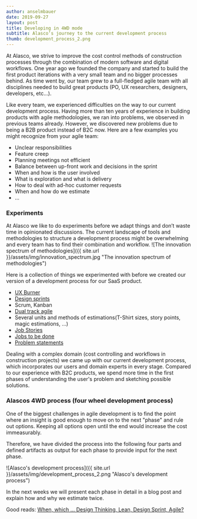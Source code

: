 ```yaml
---
author: anselmbauer
date: 2019-09-27
layout: post
title: Developing in 4WD mode
subtitle: Alasco’s journey to the current development process
thumb: development_process_2.png
---
```

At Alasco, we strive to improve the cost control methods of construction processes through the combination of modern software and digital workflows. 
One year ago we founded the company and started to build the first product iterations with a very small team and no bigger processes behind. As time went by, our team grew to a full-fledged agile team with all disciplines needed to build great products (PO, UX researchers, designers, developers, etc…). 

Like every team, we experienced difficulties on the way to our current development process. Having more than ten years of experience in building products with agile methodologies, we ran into problems, we observed in previous teams already. However, we discovered new problems due to being a B2B product instead of B2C now. 
Here are a few examples you might recognize from your agile team:

- Unclear responsibilities
- Feature creep
- Planning meetings not efficient
- Balance between up-front work and decisions in the sprint
- When and how is the user involved
- What is exploration and what is delivery
- How to deal with ad-hoc customer requests
- When and how do we estimate 
- ...

### Experiments
At Alasco we like to do experiments before we adapt things and don’t waste time in opinionated discussions. The current landscape of tools and methodologies to structure a development process might be overwhelming and every team has to find their combination and workflow. 
![The innovation spectrum of methodologies]({{ site.url }}/assets/img/innovation_spectrum.jpg "The innovation spectrum of methodologies")


Here is a collection of things we experimented with before we created our version of a development process for our SaaS product. 
- [UX Burner](https://medium.com/ux-burner)
- [Design sprints](https://www.gv.com/sprint/)
- Scrum, Kanban
- [Dual track agile](https://www.jpattonassociates.com/dual-track-development/)
- Several units and methods of estimations(T-Shirt sizes, story points, magic estimations, ...)
- [Job Stories](https://jtbd.info/replacing-the-user-story-with-the-job-story-af7cdee10c27)
- [Jobs to be done](https://jtbd.info/)
- [Problem statements](https://en.wikipedia.org/wiki/Problem_statement)

Dealing with a complex domain (cost controlling and workflows in construction projects) we came up with our current development process, which incorporates our users and domain experts in every stage. Compared to our experience with B2C products, we spend more time in the first phases of understanding the user's problem and sketching possible solutions.

### Alascos 4WD process (four wheel development process)
One of the biggest challenges in agile development is to find the point where an insight is good enough to move on to the next "phase" and rule out options. Keeping all options open until the end would increase the cost immeasurably.

Therefore, we have divided the process into the following four parts and defined artifacts as output for each phase to provide input for the next phase.

![Alasco's development process]({{ site.url }}/assets/img/development_process_2.png "Alasco's development process")

In the next weeks we will present each phase in detail in a blog post and explain how and why we estimate twice.

Good reads:
[When, which … Design Thinking, Lean, Design Sprint, Agile?](https://medium.com/@geertwlclaes/when-which-design-thinking-lean-design-sprint-agile-a4614fa778b9)
